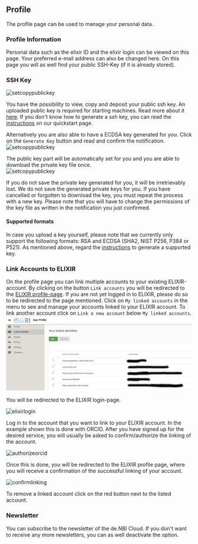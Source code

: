 ## Profile
The profile page can be used to manage your personal data.

### Profile Information
Personal data such as the elixir ID and the elixir login can be viewed on this page.
Your preferred e-mail address can also be changed here. 
On this page you will as well find your public SSH-Key (if it is already stored).

### SSH Key
![setcopypublickey](img/profile_page.png)

You have the possibility to view, copy and deposit your public ssh key. An uploaded public key is required for starting machines. 
Read more about it [here](../simple_vm/new_instance.md#3-grant-access-for-project-members).
If you don't know how to generate a ssh key, you can read the [instructions](../quickstart.md#generate-ssh-keys) on our quickstart page.

Alternatively you are also able to have a ECDSA key generated for you. Click on the `Generate Key` button and read and confirm the notification.  
![setcopypublickey](img/generate_key_notification.png)  

The public key part will be automatically set for you and you are able to download the private key file once.  
![setcopypublickey](img/generate_key_download.png)  

If you do not save the private key generated for you, it will be irretrievably lost. We do not save the generated private keys for you. If you have cancelled or forgotten to download the key, you must repeat the process with a new key.
Please note that you will have to change the permissions of the key file as written in the notification you just confirmed.

#### Supported formats

In case you upload a key yourself, please note that we currently only support the following formats: RSA and ECDSA (SHA2, NIST P256, P384 or P521).
As mentioned above, regard the [instructions](../quickstart.md#generate-ssh-keys) to generate a supported key.

### Link Accounts to ELIXIR

On the profile page you can link multiple accounts to your existing ELIXIR-account.
By clicking on the button `Link accounts` you will be redirected to the [ELIXIR profile-page](https://perun.elixir-czech.cz/fed/profile/#identities "ELIXIR profile"). If you are not yet logged in to ELIXIR, please do so to be redirected to the page mentioned. Click on `My linked accounts` in the menu to see and manage your accounts linked to your ELIXIR account. 
To link another account click on `Link a new account` below `My linked accounts`. 
![accountlinkingpage](img/linked_accounts.png)

You will be redirected to the ELIXIR login-page. 

![elixirlogin](img/elixir_login.png)

Log in to the account that you want to link to your ELIXIR account. In the example shown this is done with ORCID.
After you have signed up for the desired service, you will usually be asked to confirm/authorize the linking of the account.
 
![authorizeorcid](img/authorize_linking.png)

Once this is done, you will be redirected to the ELIXIR profile page, where you will receive a confirmation of the successful linking of your account. 

![confirmlinking](img/success_linking.png)

To remove a linked account click on the red button next to the listed account.

### Newsletter

You can subscribe to the newsletter of the de.NBI Cloud. If you don't want to receive any more newsletters, you can as well deactivate the option.
